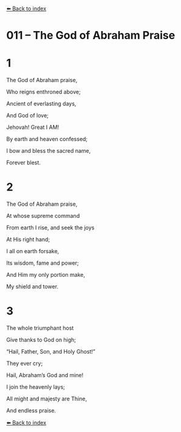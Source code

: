 [⬅️ Back to index](../README.md)

# 011 – The God of Abraham Praise





# 1

The God of Abraham praise,

Who reigns enthroned above;

Ancient of everlasting days,

And God of love;

Jehovah! Great I AM!

By earth and heaven confessed;

I bow and bless the sacred name,

Forever blest.



# 2

The God of Abraham praise,

At whose supreme command

From earth I rise, and seek the joys

At His right hand;

I all on earth forsake,

Its wisdom, fame and power;

And Him my only portion make,

My shield and tower.



# 3

The whole triumphant host

Give thanks to God on high;

“Hail, Father, Son, and Holy Ghost!”

They ever cry;

Hail, Abraham’s God and mine!

I join the heavenly lays;

All might and majesty are Thine,

And endless praise.

[⬅️ Back to index](../README.md)
